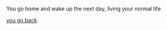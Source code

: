 You go home and wake up the next day, living your normal life

[you go back](start-abandoned-house.md)
